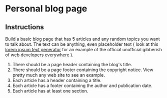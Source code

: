 # Personal blog page

## Instructions

Build a basic blog page that has 5 articles and any random topics you want to talk about. The text can be anything, even placeholder text ( look at this [lorem ipsum text generator](http://lorem-ipsum.perbang.dk/) for an example of the official unofficial gibberish of web developers everywhere ).

1. There should be a page header containing the blog's title.
1. There should be a page footer containing the copyright notice. View pretty much any web site to see an example.
1. Each article has a header containing a title.
1. Each article has a footer containing the author and publication date.
1. Each article has at least one section.
